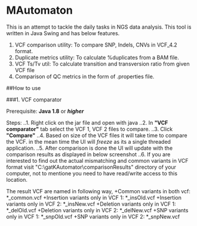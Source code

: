 # MAutomaton

This is an attempt to tackle the daily tasks in NGS data analysis. This tool is written in Java Swing and has below features.

1. VCF comparison utility: To compare SNP, Indels, CNVs in VCF_4.2 format.
2. Duplicate metrics utility: To calculate %duplicates from a BAM file.
3. VCF Ts/Tv util: To calculate transition and transversion ratio from given VCF file
4. Comparison of QC metrics in the form of .properties file.


##How to use

###1. VCF comparator

Prerequisite: **Java 1.8** or **_higher_**

Steps:
..1. Right click on the jar file and open with java
..2. In **"VCF comparator"** tab select the VCF 1, VCF 2 files to compare.
..3. Click **"Compare"**
..4. Based on size of the VCF files it will take time to compare the VCF. in the mean time the UI will _freeze_ as its a single threaded application.
..5. After comparison is done the UI will update with the comparison results as displayed in below screenshot
..6. If you are interested to find out the actual mismatching and common variants in VCF format visit "C:\gatKAutomator\comparisonResults" directory of your computer, not to mentione you need to have read/write access to this location.
	
The result VCF are named in following way,
	+Common variants in both vcf: *_common.vcf
	+Insertion variants only in VCF 1: *_insOld.vcf
	+Insertion variants only in VCF 2: *_insNew.vcf
	+Deletion variants only in VCF 1: *_delOld.vcf
	+Deletion variants only in VCF 2: *_delNew.vcf
	+SNP variants only in VCF 1: *_snpOld.vcf
	+SNP variants only in VCF 2: *_snpNew.vcf
